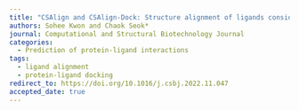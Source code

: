 ```yaml
---
title: "CSAlign and CSAlign-Dock: Structure alignment of ligands considering full flexibility and application to protein-ligand docking"
authors: Sohee Kwon and Chaok Seok*
journal: Computational and Structural Biotechnology Journal
categories:
  - Prediction of protein-ligand interactions
tags:
  - ligand alignment
  - protein-ligand docking
redirect_to: https://doi.org/10.1016/j.csbj.2022.11.047
accepted_date: true
---
```

